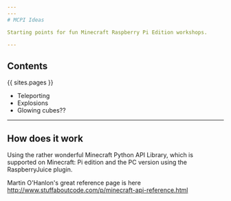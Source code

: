 ```yaml
---
---
# MCPI Ideas

Starting points for fun Minecraft Raspberry Pi Edition workshops.

---
```

## Contents

{{ sites.pages }}

- Teleporting
- Explosions
- Glowing cubes??


---
## How does it work

Using the rather wonderful Minecraft Python API Library, which is supported on Minecraft: Pi edition and the PC version using the RaspberryJuice plugin.

Martin O'Hanlon's great reference page is here http://www.stuffaboutcode.com/p/minecraft-api-reference.html
